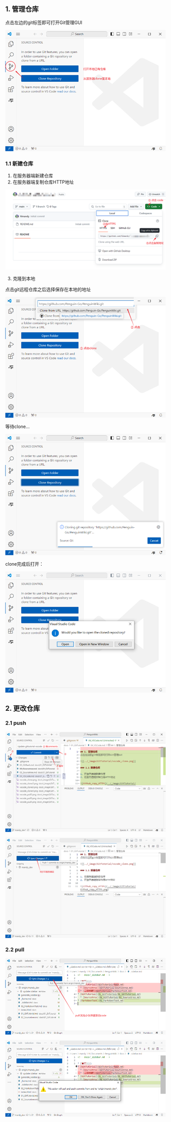 ## 1. 管理仓库
点击左边的git标签即可打开Git管理GUI

![vscode_clone](_assets/vscode_clone.png)

### 1.1 新建仓库

1. 在服务器端新建仓库
2. 在服务器端复制仓库HTTP地址

![Github_copy_HTTPS](_assets/Github_copy_HTTPS.png)

3. 克隆到本地

点击git远程仓库之后选择保存在本地的地址

![vscode_clone2](_assets/vscode_clone2.png)

等待clone...

![vscode_clone3](_assets/vscode_clone3.png)

clone完成后打开：

![vscode_clone4](_assets/vscode_clone4.png)

## 2. 更改仓库
### 2.1 push

![vscode_push](_assets/vscode_push.png)

![vscode_push2](_assets/vscode_push2.png)


### 2.2 pull

![vscode_pull2](_assets/vscode_pull2.png)

![vscode_pull3](_assets/vscode_pull3.png)

